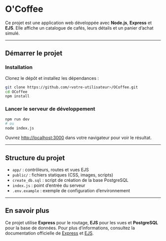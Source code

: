 
# O'Coffee

Ce projet est une application web développée avec **Node.js**, **Express** et **EJS**.
Elle affiche un catalogue de cafés, leurs détails et un panier d’achat simulé.

---

## Démarrer le projet

### Installation

Clonez le dépôt et installez les dépendances :

```bash
git clone https://github.com/<votre-utilisateur>/OCoffee.git
cd OCoffee
npm install
```

### Lancer le serveur de développement

```bash
npm run dev
# ou
node index.js
```

Ouvrez [http://localhost:3000](http://localhost:3000) dans votre navigateur pour voir le résultat.

---

## Structure du projet

* `app/` : contrôleurs, routes et vues EJS
* `public/` : fichiers statiques (CSS, images, scripts)
* `create_db.sql` : script de création de la base PostgreSQL
* `index.js` : point d’entrée du serveur
* `.env.example` : exemple de configuration d’environnement

---

## En savoir plus

Ce projet utilise **Express** pour le routage, **EJS** pour les vues et **PostgreSQL** pour la base de données.
Pour plus d’informations, consultez la documentation officielle de [Express](https://expressjs.com/fr/) et [EJS](https://ejs.co/).


